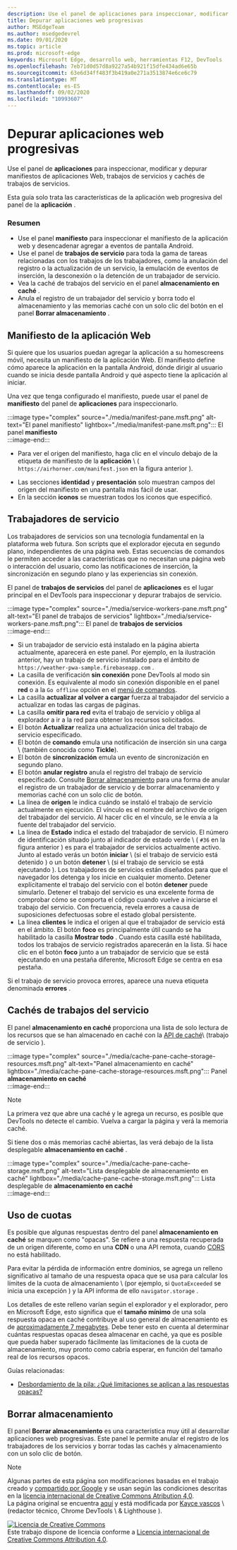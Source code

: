```yaml
---
description: Use el panel de aplicaciones para inspeccionar, modificar y depurar manifiestos de aplicaciones Web, trabajos de servicios y cachés de trabajos de servicios.
title: Depurar aplicaciones web progresivas
author: MSEdgeTeam
ms.author: msedgedevrel
ms.date: 09/01/2020
ms.topic: article
ms.prod: microsoft-edge
keywords: Microsoft Edge, desarrollo web, herramientas F12, DevTools
ms.openlocfilehash: 7eb71d0d57d8a9227a54b921f15dfe434ad6e65b
ms.sourcegitcommit: 63e6d34ff483f3b419a0e271a3513874e6ce6c79
ms.translationtype: MT
ms.contentlocale: es-ES
ms.lasthandoff: 09/02/2020
ms.locfileid: "10993607"
---
```

<!-- Copyright Kayce Basques 

   Licensed under the Apache License, Version 2.0 (the "License");
   you may not use this file except in compliance with the License.
   You may obtain a copy of the License at

       https://www.apache.org/licenses/LICENSE-2.0

   Unless required by applicable law or agreed to in writing, software
   distributed under the License is distributed on an "AS IS" BASIS,
   WITHOUT WARRANTIES OR CONDITIONS OF ANY KIND, either express or implied.
   See the License for the specific language governing permissions and
   limitations under the License.  -->  





# Depurar aplicaciones web progresivas   



Use el panel de **aplicaciones** para inspeccionar, modificar y depurar manifiestos de aplicaciones Web, trabajos de servicios y cachés de trabajos de servicios.  

<!--Related Guides:  

*   [Progressive Web Apps](/web/progressive-web-apps)  -->

<!--TODO:  Link web "Progressive Web Apps" section when available. -->

Esta guía solo trata las características de la aplicación web progresiva del panel de la **aplicación** .  <!--If you're looking for help on the other panes, check out the last section of this guide, [Other Application panel guides](#other-application-panel-guides).  -->

<!--TODO:  Link to sections when available. -->

### Resumen  

*   Use el panel **manifiesto** para inspeccionar el manifiesto de la aplicación web y desencadenar agregar a eventos de pantalla Android.  
*   Use el panel de **trabajos de servicio** para toda la gama de tareas relacionadas con los trabajos de los trabajadores, como la anulación del registro o la actualización de un servicio, la emulación de eventos de inserción, la desconexión o la detención de un trabajador de servicio.  
*   Vea la caché de trabajos del servicio en el panel **almacenamiento en caché** .  
*   Anula el registro de un trabajador del servicio y borra todo el almacenamiento y las memorias caché con un solo clic del botón en el panel **Borrar almacenamiento** .  
    
## Manifiesto de la aplicación Web   

Si quiere que los usuarios puedan agregar la aplicación a su homescreens móvil, necesita un manifiesto de la aplicación Web.  El manifiesto define cómo aparece la aplicación en la pantalla Android, dónde dirigir al usuario cuando se inicia desde pantalla Android y qué aspecto tiene la aplicación al iniciar.  

<!--Related Guides:  

*   [Improve user experiences with a Web App Manifest](/web/fundamentals/web-app-manifest)  
*   [Using App Install Banners](/web/fundamentals/app-install-banners)  -->

<!--TODO:  Link to sections when available. -->

Una vez que tenga configurado el manifiesto, puede usar el panel de **manifiesto** del panel de **aplicaciones** para inspeccionarlo.  

:::image type="complex" source="./media/manifest-pane.msft.png" alt-text="El panel manifiesto" lightbox="./media/manifest-pane.msft.png":::
   El panel **manifiesto**  
:::image-end:::  

*   Para ver el origen del manifiesto, haga clic en el vínculo debajo de la etiqueta de manifiesto de la **aplicación** \ ( `https://airhorner.com/manifest.json` en la figura anterior \).  
<!-- *   Press the **Add to homescreen** button to simulate an Add to Homescreen event.  Check out the next section for more information.  -->  
*   Las secciones **identidad** y **presentación** solo muestran campos del origen del manifiesto en una pantalla más fácil de usar.  
*   En la sección **iconos** se muestran todos los iconos que especificó.  
    
<!--### Simulate Add to Homescreen events   -->

<!--A web app can only be added to a homescreen when the site is visited at least twice, with at least five minutes between visits.  While developing or debugging your Add to Homescreen workflow, this criteria can be inconvenient.  
The **Add to homescreen** button on the **App Manifest** pane lets you simulate Add to Homescreen events whenever you want.  -->

<!--You can test out this feature with the [Microsoft I/O 2016 progressive web app](https://events.alpahabet.com/io2016/), which has proper support for Add to Homescreen.  Clicking on **Add to Homescreen** while the app is open prompts Microsoft Edge to display the "add this site to your shelf" banner, which is the desktop equivalent of the "add to homescreen" banner for mobile devices.  -->

<!--  
:::image type="complex" source="./media/io.msft.png" alt-text="Add to desktop shelf" lightbox="./media/io.msft.png":::
   Add to desktop shelf  
:::image-end:::
-->  

<!--
> [!Tip]
> Keep the **Console** drawer open while simulating Add to Homescreen events.  The Console tells you if your manifest has any issues and logs other information about the Add to Homescreen lifecycle.  -->

<!--The **Add to Homescreen** feature cannot yet simulate the workflow for mobile devices.  Notice how the "add to shelf" prompt was triggered in the screenshot above, even though DevTools is in Device Mode.  However, if you can successfully add your app to your desktop shelf, then it'll work for mobile, too.  -->

<!-- TODO: Rework content after sample app is created. -->

<!--If you want to test out the genuine mobile experience, you can connect a real mobile device to DevTools via **remote debugging**, and then click the **Add to Homescreen** button \(on DevTools\) to trigger the "add to homescreen" prompt on the connected mobile device.  -->

<!--TODO:  Link Debug "remote debugging" sections when available. -->

## Trabajadores de servicio   

Los trabajadores de servicios son una tecnología fundamental en la plataforma web futura.  Son scripts que el explorador ejecuta en segundo plano, independientes de una página web.  Estas secuencias de comandos le permiten acceder a las características que no necesitan una página web o interacción del usuario, como las notificaciones de inserción, la sincronización en segundo plano y las experiencias sin conexión.  

<!--Related Guides:  

*   [Intro to Service Workers](/web/fundamentals/primers/service-worker)  
*   [Push Notifications: Timely, Relevant, and Precise](/web/fundamentals/push-notifications)  -->  
    
<!--TODO:  Link to sections when available. -->  

El panel de **trabajos de servicios** del panel de **aplicaciones** es el lugar principal en el DevTools para inspeccionar y depurar trabajos de servicio.  

:::image type="complex" source="./media/service-workers-pane.msft.png" alt-text="El panel de trabajos de servicios" lightbox="./media/service-workers-pane.msft.png":::
   El panel de **trabajos de servicios**  
:::image-end:::  

*   Si un trabajador de servicio está instalado en la página abierta actualmente, aparecerá en este panel.  Por ejemplo, en la ilustración anterior, hay un trabajo de servicio instalado para el ámbito de `https://weather-pwa-sample.firebaseapp.com` .  
*   La casilla de verificación **sin conexión** pone DevTools al modo sin conexión.  Es equivalente al modo sin conexión disponible en el panel **red** o a la `Go offline` opción en el [menú de comandos][DevtoolsCommandMenuIndex].  
*   La casilla **actualizar al volver a cargar** fuerza al trabajador del servicio a actualizar en todas las cargas de páginas.  
*   La casilla **omitir para red** evita el trabajo de servicio y obliga al explorador a ir a la red para obtener los recursos solicitados.  
*   El botón **Actualizar** realiza una actualización única del trabajo de servicio especificado.  
*   El botón de **comando** emula una notificación de inserción sin una carga \ (también conocida como **Tickle**\).  
*   El botón de **sincronización** emula un evento de sincronización en segundo plano.  
*   El botón **anular registro** anula el registro del trabajo de servicio especificado.  Consulte [Borrar almacenamiento](#clear-storage) para una forma de anular el registro de un trabajador de servicio y de borrar almacenamiento y memorias caché con un solo clic de botón.  
*   La línea de **origen** le indica cuándo se instaló el trabajo de servicio actualmente en ejecución.  El vínculo es el nombre del archivo de origen del trabajador del servicio.  Al hacer clic en el vínculo, se le envía a la fuente del trabajador del servicio.  
*   La línea de **Estado** indica el estado del trabajador de servicio.  El número de identificación situado junto al indicador de estado verde \ ( `#36` en la figura anterior \) es para el trabajador de servicios actualmente activo.  Junto al estado verás un botón **iniciar** \ (si el trabajo de servicio está detenido \) o un botón **detener** \ (si el trabajo de servicio se está ejecutando \).  Los trabajadores de servicios están diseñados para que el navegador los detenga y los inicie en cualquier momento.  Detener explícitamente el trabajo del servicio con el botón **detener** puede simularlo.  Detener el trabajo del servicio es una excelente forma de comprobar cómo se comporta el código cuando vuelve a iniciarse el trabajo del servicio.  Con frecuencia, revela errores a causa de suposiciones defectuosas sobre el estado global persistente.  
*   La línea **clientes** le indica el origen al que el trabajador de servicio está en el ámbito.  El botón **foco** es principalmente útil cuando se ha habilitado la casilla **Mostrar todo** .  Cuando esta casilla esté habilitada, todos los trabajos de servicio registrados aparecerán en la lista.  Si hace clic en el botón **foco** junto a un trabajador de servicio que se está ejecutando en una pestaña diferente, Microsoft Edge se centra en esa pestaña.  
    
Si el trabajo de servicio provoca errores, aparece una nueva etiqueta denominada **errores** .  

<!--  
:::image type="complex" source="./media/sw-error.msft.png" alt-text="Service worker with errors" lightbox="./media/sw-error.msft.png":::
   Service worker with errors  
:::image-end:::
-->  

<!--TODO:  Capture Service Worker Errors sample when available. -->
<!--TODO:  Link Web "How tickle works" sections when available. -->

## Cachés de trabajos del servicio 

El panel **almacenamiento en caché** proporciona una lista de solo lectura de los recursos que se han almacenado en caché con la [API de caché][MDNWebCacheAPI]\ (trabajo de servicio \).  

:::image type="complex" source="./media/cache-pane-cache-storage-resources.msft.png" alt-text="Panel almacenamiento en caché" lightbox="./media/cache-pane-cache-storage-resources.msft.png":::
   Panel **almacenamiento en caché**  
:::image-end:::  

> [!NOTE]
> La primera vez que abre una caché y le agrega un recurso, es posible que DevTools no detecte el cambio.  Vuelva a cargar la página y verá la memoria caché.  

Si tiene dos o más memorias caché abiertas, las verá debajo de la lista desplegable **almacenamiento en caché** .  

:::image type="complex" source="./media/cache-pane-cache-storage.msft.png" alt-text="Lista desplegable de almacenamiento en caché" lightbox="./media/cache-pane-cache-storage.msft.png":::
   Lista desplegable de **almacenamiento en caché**  
:::image-end:::  

## Uso de cuotas 

Es posible que algunas respuestas dentro del panel **almacenamiento en caché** se marquen como "opacas".  Se refiere a una respuesta recuperada de un origen diferente, como en una **CDN** o una API remota, cuando [CORS][FetchHttpCorsProtocol] no está habilitado.  

<!--TODO:  Link Web "CDN" section when available. -->  
<!--TODO:  Link Web "opaque" section when available. -->

Para evitar la pérdida de información entre dominios, se agrega un relleno significativo al tamaño de una respuesta opaca que se usa para calcular los límites de la cuota de almacenamiento \ (por ejemplo, si `QuotaExceeded` se inicia una excepción \) y la API informa de ello `navigator.storage` .  

<!--TODO:  Link Estimating "`navigator.storage` API" sections when available. -->

Los detalles de este relleno varían según el explorador y el explorador, pero en Microsoft Edge, esto significa que el **tamaño mínimo** de una sola respuesta opaca en caché contribuye al uso general de almacenamiento es de [aproximadamente 7 megabytes][ChromiumIssues796060#c17].  Debe tener esto en cuenta al determinar cuántas respuestas opacas desea almacenar en caché, ya que es posible que pueda haber superado fácilmente las limitaciones de la cuota de almacenamiento, muy pronto como cabría esperar, en función del tamaño real de los recursos opacos.  

Guías relacionadas:  

*   [Desbordamiento de la pila: ¿Qué limitaciones se aplican a las respuestas opacas?][StackOverflowLimitationsForOpaqueResponses]  
<!--*   [Alphabet work container: Understanding Storage Quota](/web/tools/Alphabet-work-container/guides/storage-quota#beware_of_opaque_responses)  -->
    
<!--TODO:  Link Work container storage quota for opaque responses section when available. -->

## Borrar almacenamiento 

El panel **Borrar almacenamiento** es una característica muy útil al desarrollar aplicaciones web progresivas.  Este panel le permite anular el registro de los trabajadores de los servicios y borrar todas las cachés y almacenamiento con un solo clic de botón.  <!--Check out the section below to learn more.  -->

<!--Related Guides:  

*   [Clear Storage](/iterate/manage-data/local-storage#clear-storage)  -->
    
<!--TODO:  Link to sections when available. -->

<!--## Other Application panel guides 

Check out the guides below for more help on the other panes of the **Application** panel.  

Related Guides:  

*   [Inspect page resources](/iterate/manage-data/page-resources)  
*   [Inspect and manage local storage and caches](/iterate/manage-data/local-storage)  -->
    
<!--TODO  -->

<!--  
 


-->  

<!-- links -->  

[DevtoolsCommandMenuIndex]: ./command-menu/index.md "Ejecutar comandos con el menú de comandos de Microsoft Edge DevTools | Microsoft docs"  

[ChromiumIssues796060#c17]: https://bugs.chromium.org/p/chromium/issues/detail?id=796060#c17 "Cromo problema 796060: el valor de almacenamiento en caché aumenta en cada actualización cuando el código de análisis está en HTML"  

[FetchHttpCorsProtocol]: https://fetch.spec.whatwg.org/#http-cors-protocol  

[MDNWebCacheAPI]: https://developer.mozilla.org/docs/Web/API/Cache "Caché-API Web | MDN"  

[StackOverflowLimitationsForOpaqueResponses]: https://stackoverflow.com/q/39109789/385997 "Desbordamiento de la pila: ¿Qué limitaciones se aplican a las respuestas opacas?"  

<!--[WebEstimatingAvailableStorageSpace]: whats-new/2017/08/estimating-available-storage-space  -->
<!--[RemoteDebugging]: /debug/remote-debugging/remote-debugging  -->

<!--[WebHowPushWorks]: /web/fundamentals/push-notifications/how-push-works  -->  
<!--[WebGlossaryCDN]: /web/fundamentals/glossary#CDN  -->
<!--[WebGlossaryOpaque]: /web/fundamentals/glossary#opaque-response  -->

> [!NOTE]
> Algunas partes de esta página son modificaciones basadas en el trabajo creado y [compartido por Google][GoogleSitePolicies] y se usan según las condiciones descritas en la [licencia internacional de Creative Commons Atribution 4,0][CCA4IL].  
> La página original se encuentra [aquí](https://developers.google.com/web/tools/chrome-devtools/progressive-web-apps) y está modificada por [Kayce vascos][KayceBasques] \ (redactor técnico, Chrome DevTools \ & Lighthouse \).  

[![Licencia de Creative Commons][CCby4Image]][CCA4IL]  
Este trabajo dispone de licencia conforme a [Licencia internacional de Creative Commons Attribution 4.0][CCA4IL].  

[CCA4IL]: https://creativecommons.org/licenses/by/4.0  
[CCby4Image]: https://i.creativecommons.org/l/by/4.0/88x31.png  
[GoogleSitePolicies]: https://developers.google.com/terms/site-policies  
[KayceBasques]: https://developers.google.com/web/resources/contributors/kaycebasques  
